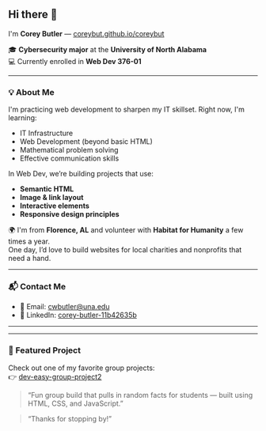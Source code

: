 ## Hi there 👋  
I'm **Corey Butler** — [coreybut.github.io/coreybut](https://coreybut.github.io/coreybut)  

🎓 **Cybersecurity major** at the **University of North Alabama**  
💻 Currently enrolled in **Web Dev 376-01**

---

### 💡 About Me

I'm practicing web development to sharpen my IT skillset. Right now, I'm learning:

- IT Infrastructure  
- Web Development (beyond basic HTML)  
- Mathematical problem solving  
- Effective communication skills  

In Web Dev, we’re building projects that use:
- **Semantic HTML**
- **Image & link layout**
- **Interactive elements**
- **Responsive design principles**

🌍 I'm from **Florence, AL** and volunteer with **Habitat for Humanity** a few times a year.  
One day, I’d love to build websites for local charities and nonprofits that need a hand.

---

### 📬 Contact Me

- 📧 Email: [cwbutler@una.edu](mailto:cwbutler@una.edu)  
- 🔗 LinkedIn: [corey-butler-11b42635b](https://www.linkedin.com/in/corey-butler-11b42635b/)

---
---

### 🧩 Featured Project

Check out one of my favorite group projects:  
👉 [dev-easy-group-project2](https://github.com/CoreyBut/dev-easy-group-project2)

> “Fun group build that pulls in random facts for students — built using HTML, CSS, and JavaScript.”


> “Thanks for stopping by!”

